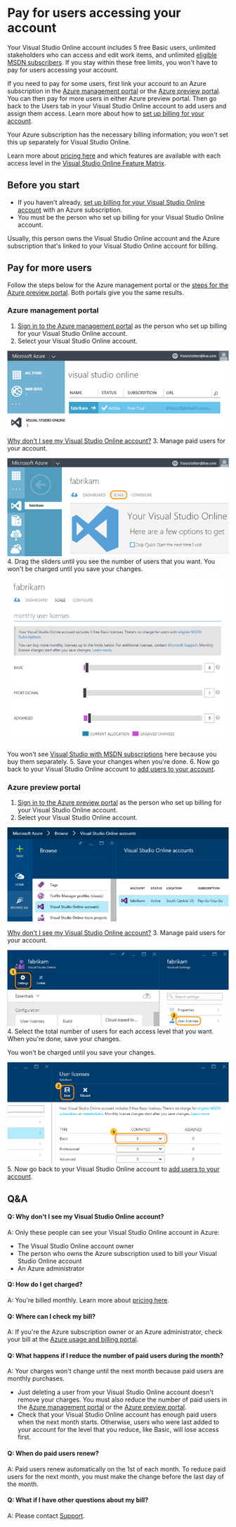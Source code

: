 
# Pay for users accessing your account


Your Visual Studio Online account includes 5 free Basic users, 
unlimited stakeholders who can access and edit work items, and unlimited 
[eligible MSDN subscribers](https://www.visualstudio.com/get-started/setup/assign-licenses-to-users-vs#EligibleMSDNSubscriptions). 
If you stay within these free limits, you won't have to pay for users accessing your account.



If you need to pay for some users, first link your account 
to an Azure subscription in the
[Azure management portal](https://manage.windowsazure.com/) 
or the [Azure preview portal](https://portal.azure.com). 
You can then pay for more users in either Azure preview portal.
Then go back to the Users tab in your Visual Studio Online 
account to add users and assign them access. Learn more about how to
[set up billing for your account](https://www.visualstudio.com/get-started/setup/set-up-billing-for-your-account-vs).



Your Azure subscription has the necessary billing information; 
you won't set this up separately for Visual Studio Online.



Learn more about [pricing here](https://www.visualstudio.com/pricing/visual-studio-online-pricing-vs) 
and which features are available with each access level in the 
[Visual Studio Online Feature Matrix](https://www.visualstudio.com/get-started/visual-studio-online-feature-matrix-vs).


## Before you start

- If you haven't already, 
[set up billing for your Visual Studio Online account](https://www.visualstudio.com/get-started/setup/set-up-billing-for-your-account-vs) 
with an Azure subscription.
- You must be the person who set up billing for your Visual Studio Online account.



Usually, this person owns the Visual Studio Online account and the Azure subscription
that's linked to your Visual Studio Online account for billing.

## Pay for more users


Follow the steps below for the Azure management portal or the
[steps for the Azure preview portal](https://www.visualstudio.com/get-started/setup/get-more-user-licenses-vs#AzurePortal). Both portals give you the same results.


### Azure management portal

1. [Sign in to the Azure management portal](https://manage.windowsazure.com/) 
as the person who set up billing for your Visual Studio Online account.
2. Select your Visual Studio Online account.



![Select your Visual Studio Online account](./media/get-more-user-licenses-vs/AzureChooseLinkedAccount.png)



[Why don't I see my Visual Studio Online account?](https://www.visualstudio.com/get-started/setup/get-more-user-licenses-vs#WhyNoVSOAccount)
3. Manage paid users for your account.



![Go to scale page to manage user licenses](./media/get-more-user-licenses-vs/AzureScaleLicensesResources.png)
4. Drag the sliders until you see the number of users that you want. 
You won't be charged until you save your changes.



![Manage user licenses](./media/get-more-user-licenses-vs/AzureManageLicenses.png)



You won't see [Visual Studio with MSDN subscriptions](https://www.visualstudio.com/products/visual-studio-with-msdn-overview-vs) 
here because you buy them separately.
5. Save your changes when you're done.
6. Now go back to your Visual Studio Online account to [add users to your account](https://www.visualstudio.com/get-started/setup/assign-licenses-to-users-vs).





### Azure preview portal

1. [Sign in to the Azure preview portal](https://portal.azure.com/) 
as the person who set up billing for your Visual Studio Online account.
2. Select your Visual Studio Online account.



![Select your Visual Studio Online account](./media/get-more-user-licenses-vs/AP_VSO_SelectLinkedAccount.png)



[Why don't I see my Visual Studio Online account?](https://www.visualstudio.com/get-started/setup/get-more-user-licenses-vs#WhyNoVSOAccount)
3. Manage paid users for your account.



![Go to Settings, User licenses](./media/get-more-user-licenses-vs/AP_VSO_ManageLicenses.png)
4. Select the total number of users for each access level that you want. 
When you're done, save your changes.



You won't be charged until you save your changes.



![Select total users, save your changes](./media/get-more-user-licenses-vs/AP_VSO_SelectTotalUsers.png)
5. Now go back to your Visual Studio Online account to [add users to your account](https://www.visualstudio.com/get-started/setup/assign-licenses-to-users-vs).

## Q&amp;A

#### Q:  Why don't I see my Visual Studio Online account?


A:  Only these people can see your Visual Studio Online account in Azure:


- The Visual Studio Online account owner
- The person who owns the Azure subscription used to bill your Visual Studio Online account
- An Azure administrator





#### Q:  How do I get charged?


A:  You're billed monthly. Learn more about 
[pricing here](https://www.visualstudio.com/pricing/visual-studio-online-pricing-vs).


#### Q:  Where can I check my bill?


A:  If you're the Azure subscription owner or an Azure administrator, 
check your bill at the [Azure usage and billing portal](https://account.windowsazure.com/Subscriptions).






#### Q:  What happens if I reduce the number of paid users during the month?


A:  Your charges won't change until the next month because paid users are monthly purchases.


- Just deleting a user from your Visual Studio Online account doesn't 
remove your charges. You must also reduce the number of paid users in the 
[Azure management portal](https://manage.windowsazure.com/) or the
[Azure preview portal](https://portal.azure.com/).
- Check that your Visual Studio Online account has enough paid users when the next 
month starts. Otherwise, users who were last added to your account for the level 
that you reduce, like Basic, will lose access first.

#### Q: When do paid users renew?


A: Paid users renew automatically on the 1st of each month. To reduce paid users for the next month, 
you must make the change before the last day of the month.


#### Q:  What if I have other questions about my bill?


A:  Please contact [Support](http://azure.microsoft.com/en-us/support/options/).
